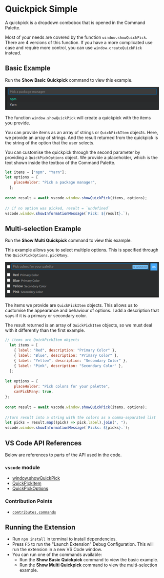 # Quickpick Simple

A quickpick is a dropdown combobox that is opened in the Command Palette.

Most of your needs are covered by the function `window.showQuickPick`. There are 4 versions of this function. If you have a more complicated use case and require more control, you can use `window.createQuickPick` instead.

## Basic Example

Run the **Show Basic Quickpick** command to view this example.

![basic quickpick example](img/basic-screenshot.png)

The function `window.showQuickPick` will create a quickpick with the items you provide.

You can provide items as an array of strings or `QuickPickItem` objects. Here, we provide an array of strings. And the result returned from the quickpick is the string of the option that the user selects.

You can customise the quickpick through the second parameter by providing a `QuickPickOptions` object. We provide a placeholder, which is the text shown inside the textbox of the Command Palette.

```javascript
let items = ["npm", "Yarn"];
let options = {
    placeHolder: "Pick a package manager",
  };

const result = await vscode.window.showQuickPick(items, options);

// if no option was picked, result = `undefined`
vscode.window.showInformationMessage(`Pick: ${result}.`);
```

## Multi-selection Example

Run the **Show Multi Quickpick** command to view this example.

This example allows you to select multiple options. This is specified through the `QuickPickOptions.pickMany`.

![multi-selection quickpick example](img/multi-screenshot.png)

The items we provide are `QuickPickItem` objects. This allows us to customise the appearance and behaviour of options. I add a description that says if it is a primary or secondary color.

The result returned is an array of `QuickPickItem` objects, so we must deal with it differently than the first example.

```javascript
// items are QuickPickItem objects
  let items = [
    { label: "Red", description: "Primary Color" },
    { label: "Blue", description: "Primary Color" },
    { label: "Yellow", description: "Secondary Color" },
    { label: "Pink", description: "Secondary Color" },
  ];

let options = {
    placeHolder: "Pick colors for your palette",
    canPickMany: true,
};

const result = await vscode.window.showQuickPick(items, options);

//turn result into a string with the colors as a comma-separated list
let picks = result.map((pick) => pick.label).join(", ");
vscode.window.showInformationMessage(`Picks: ${picks}.`);
```

## VS Code API References

Below are references to parts of the API used in the code.

### `vscode` module

- [window.showQuickPick](https://code.visualstudio.com/api/references/vscode-api#window.showQuickPick)
- [QuickPickItem](https://code.visualstudio.com/api/references/vscode-api#QuickPickItem)
- [QuickPickOptions](https://code.visualstudio.com/api/references/vscode-api#QuickPickOptions)

### Contribution Points

- [`contributes.commands`](https://code.visualstudio.com/api/references/contribution-points#contributes.commands)

## Running the Extension

- Run `npm install` in terminal to install dependencies.
- Press <kbd>F5</kbd> to run the "Launch Extension" Debug Configuration. This will run the extension in a new VS Code window.
- You can run one of the commands available:
	- Run the **Show Basic Quickpick** command to view the basic example.
	- Run the **Show Multi Quickpick** command to view the multi-selection example.
